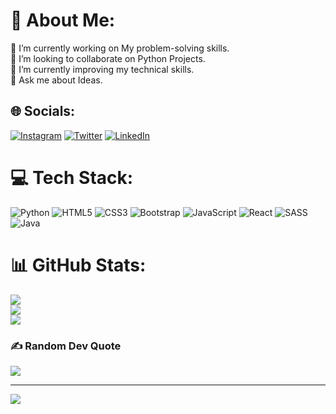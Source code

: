 # 💫 About Me:
🔭 I’m currently working on My problem-solving skills.<br>👯 I’m looking to collaborate on Python Projects.<br>🌱 I’m currently improving my technical skills.<br>💬 Ask me about Ideas.<br>


## 🌐 Socials:
[![Instagram](https://img.shields.io/badge/Instagram-%23E4405F.svg?logo=Instagram&logoColor=white)](https://instagram.com/pranayn13) [![Twitter](https://img.shields.io/badge/Twitter-%231DA1F2.svg?logo=Twitter&logoColor=white)](https://twitter.com/iampranay135)
[![LinkedIn](https://img.shields.io/badge/LinkedIn-%230077B5.svg?logo=linkedin&logoColor=white)](www.linkedin.com/in/pranayn13
)

# 💻 Tech Stack:
![Python](https://img.shields.io/badge/python-3670A0?style=for-the-badge&logo=python&logoColor=ffdd54) ![HTML5](https://img.shields.io/badge/html5-%23E34F26.svg?style=for-the-badge&logo=html5&logoColor=white) ![CSS3](https://img.shields.io/badge/css3-%231572B6.svg?style=for-the-badge&logo=css3&logoColor=white) ![Bootstrap](https://img.shields.io/badge/bootstrap-%23563D7C.svg?style=for-the-badge&logo=bootstrap&logoColor=white) ![JavaScript](https://img.shields.io/badge/javascript-%23323330.svg?style=for-the-badge&logo=javascript&logoColor=%23F7DF1E) ![React](https://img.shields.io/badge/react-%2320232a.svg?style=for-the-badge&logo=react&logoColor=%2361DAFB) ![SASS](https://img.shields.io/badge/SASS-hotpink.svg?style=for-the-badge&logo=SASS&logoColor=white) ![Java](https://img.shields.io/badge/java-%23ED8B00.svg?style=for-the-badge&logo=java&logoColor=white)
# 📊 GitHub Stats:
![](https://github-readme-stats.vercel.app/api?username=PranayN13&theme=dark&hide_border=false&include_all_commits=true&count_private=false)<br/>
![](https://github-readme-streak-stats.herokuapp.com/?user=PranayN13&theme=dark&hide_border=false)<br/>
![](https://github-readme-stats.vercel.app/api/top-langs/?username=PranayN13&theme=dark&hide_border=false&include_all_commits=true&count_private=false&layout=compact)

### ✍️ Random Dev Quote
![](https://quotes-github-readme.vercel.app/api?type=horizontal&theme=radical)

---
[![](https://visitcount.itsvg.in/api?id=PranayN13&icon=0&color=0)](https://visitcount.itsvg.in)
